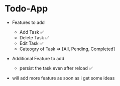 # Todo-App

- Features to add

  - Add Task ✅
  - Delete Task ✅
  - Edit Task ✅
  - Cateogry of Task => [All, Pending, Completed]

- Additional Feature to add

  - persist the task even after reload ✅

- will add more feature as soon as i get some ideas

